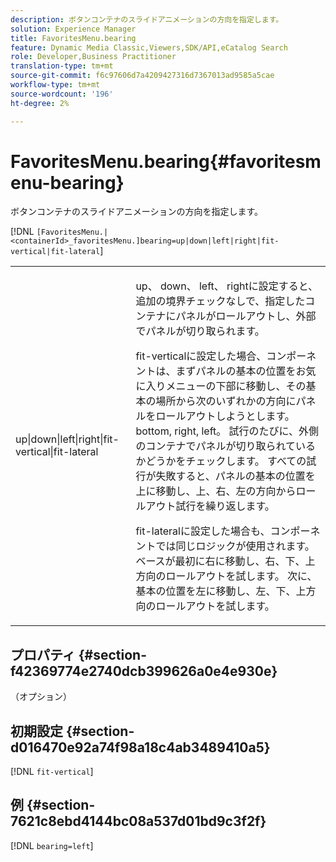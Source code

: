 ```yaml
---
description: ボタンコンテナのスライドアニメーションの方向を指定します。
solution: Experience Manager
title: FavoritesMenu.bearing
feature: Dynamic Media Classic,Viewers,SDK/API,eCatalog Search
role: Developer,Business Practitioner
translation-type: tm+mt
source-git-commit: f6c97606d7a4209427316d7367013ad9585a5cae
workflow-type: tm+mt
source-wordcount: '196'
ht-degree: 2%

---
```



# FavoritesMenu.bearing{#favoritesmenu-bearing}

ボタンコンテナのスライドアニメーションの方向を指定します。

[!DNL `[FavoritesMenu.|<containerId>_favoritesMenu.]bearing=up|down|left|right|fit-vertical|fit-lateral`]

<table id="table_2B109D2F91E64B5382B31921C3780FA5"> 
 <tbody> 
  <tr> 
   <td colname="col1"> <p><span class="codeph"> up|down|left|right|fit-vertical|fit-lateral</span> </p> </td> 
   <td colname="col2"> <p> <span class="codeph"> up</span>、<span class="codeph"> down</span>、<span class="codeph"> left</span>、<span class="codeph"> right</span>に設定すると、追加の境界チェックなしで、指定したコンテナにパネルがロールアウトし、外部でパネルが切り取られます。 </p> <p><span class="codeph"> fit-vertical</span>に設定した場合、コンポーネントは、まずパネルの基本の位置をお気に入りメニューの下部に移動し、その基本の場所から次のいずれかの方向にパネルをロールアウトしようとします。bottom, right, left。 試行のたびに、外側のコンテナでパネルが切り取られているかどうかをチェックします。 すべての試行が失敗すると、パネルの基本の位置を上に移動し、上、右、左の方向からロールアウト試行を繰り返します。 </p> <p><span class="codeph"> fit-lateral</span>に設定した場合も、コンポーネントでは同じロジックが使用されます。 ベースが最初に右に移動し、右、下、上方向のロールアウトを試します。 次に、基本の位置を左に移動し、左、下、上方向のロールアウトを試します。 </p> </td> 
  </tr> 
 </tbody> 
</table>

## プロパティ {#section-f42369774e2740dcb399626a0e4e930e}

（オプション）

## 初期設定 {#section-d016470e92a74f98a18c4ab3489410a5}

[!DNL `fit-vertical`]

## 例 {#section-7621c8ebd4144bc08a537d01bd9c3f2f}

[!DNL `bearing=left`]
